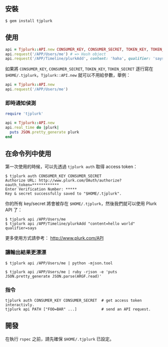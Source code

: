 ## 安裝

```
$ gem install tjplurk
```

## 使用

```ruby
api = Tjplurk::API.new CONSUMER_KEY, CONSUMER_SECRET, TOKEN_KEY, TOKEN_SECRET
api.request('/APP/Users/me') # => Hash object
api.request('/APP/Timeline/plurkAdd', content: 'haha', qualifier: 'says') # => Hash object
```

如果將 `CONSUMER_KEY`, `CONSUMER_SECRET`, `TOKEN_KEY`, `TOKEN_SECRET` 逐行寫在 `$HOME/.tjplurk`，`Tjplurk::API.new` 就可以不用給參數，舉例：

```ruby
api = Tjplurk::API.new
api.request('/APP/Users/me')
```

### 即時通知偵測

```ruby
require 'tjplurk'

api = Tjplurk::API.new
api.real_time do |plurk|
  puts JSON.pretty_generate plurk
end
```

## 在命令列中使用

第一次使用的時候，可以先透過 `tjplurk auth` 取得 access token：

```
$ tjplurk auth CONSUMER_KEY CONSUMER_SECRET
Authorize URL: http://www.plurk.com/OAuth/authorize?oauth_token=************
Enter Verification Number: *****
Key & secret successfully saved to "$HOME/.tjplurk".
```

你的所有 key/secret 將會被存在 `$HOME/.tjplurk`，然後我們就可以使用 Plurk API 了：

```
$ tjplurk api /APP/Users/me
$ tjplurk api /APP/Timeline/plurkAdd "content=hello world" qualifier=says
```

更多使用方式請參考： http://www.plurk.com/API

### 讓輸出結果更漂漂

```
$ tjplurk api /APP/Users/me | python -mjson.tool
```

```
$ tjplurk api /APP/Users/me | ruby -rjson -e 'puts JSON.pretty_generate JSON.parse(ARGF.read)'
```

### 指令

```
tjplurk auth CONSUMER_KEY CONSUMER_SECRET  # get access token interactivly.
tjplurk api PATH ["FOO=BAR" ...]           # send an API request.
```

## 開發

在執行 `rspec` 之前，請先確保 `$HOME/.tjplurk` 已設定。